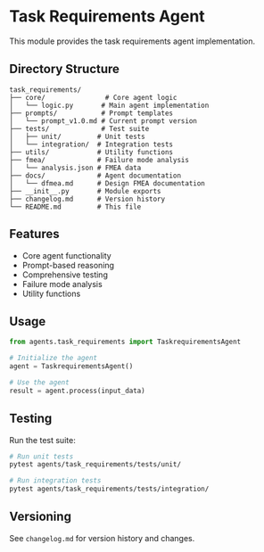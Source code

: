 # Task Requirements Agent

This module provides the task requirements agent implementation.

## Directory Structure

```
task_requirements/
├── core/               # Core agent logic
│   └── logic.py       # Main agent implementation
├── prompts/           # Prompt templates
│   └── prompt_v1.0.md # Current prompt version
├── tests/             # Test suite
│   ├── unit/         # Unit tests
│   └── integration/  # Integration tests
├── utils/            # Utility functions
├── fmea/             # Failure mode analysis
│   └── analysis.json # FMEA data
├── docs/             # Agent documentation
│   └── dfmea.md      # Design FMEA documentation
├── __init__.py       # Module exports
├── changelog.md      # Version history
└── README.md         # This file
```

## Features

- Core agent functionality
- Prompt-based reasoning
- Comprehensive testing
- Failure mode analysis
- Utility functions

## Usage

```python
from agents.task_requirements import TaskrequirementsAgent

# Initialize the agent
agent = TaskrequirementsAgent()

# Use the agent
result = agent.process(input_data)
```

## Testing

Run the test suite:

```bash
# Run unit tests
pytest agents/task_requirements/tests/unit/

# Run integration tests
pytest agents/task_requirements/tests/integration/
```

## Versioning

See `changelog.md` for version history and changes.
